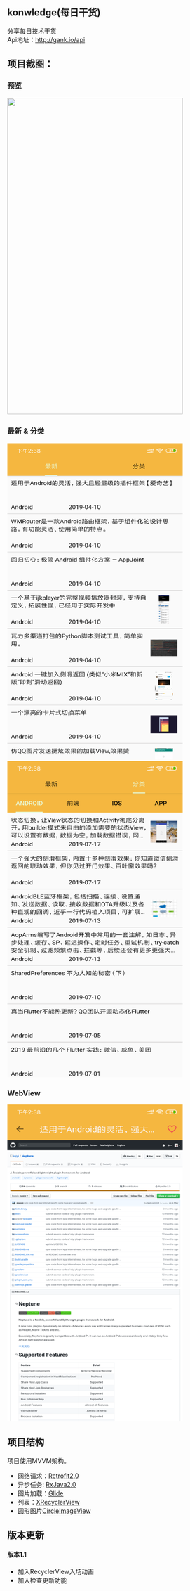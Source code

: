 ## konwledge(每日干货)
分享每日技术干货</Br>
Api地址：http://gank.io/api
## 项目截图：

### 预览

<div class="half">
   <img src="https://github.com/fr1014/konwledge/blob/master/image/screen.gif" width = "400" height = "720">
</div>

### 最新 & 分类

<div class="half">
   <img src="https://github.com/fr1014/konwledge/blob/master/image/Screenshot_1.png" width = "400" height = "720">
   <img src = "https://github.com/fr1014/konwledge/blob/master/image/Screenshot_2.png" width = "400" height = "720">
</div>

### WebView
<div class="half">
   <img src="https://github.com/fr1014/konwledge/blob/master/image/Screenshot_3.png" width = "400" height = "720">
</div>

## 项目结构
项目使用MVVM架构。
- 网络请求：[Retrofit2.0](https://github.com/square/retrofit)
- 异步任务: [RxJava2.0](https://github.com/ReactiveX/RxJava)
- 图片加载：[Glide](https://github.com/bumptech/glide)
- 列表：[XRecyclerView](https://github.com/XRecyclerView/XRecyclerView)
- 圆形图片[CircleImageView](https://github.com/hdodenhof/CircleImageView)

## 版本更新
#### 版本1.1
- 加入RecyclerView入场动画
- 加入检查更新功能
